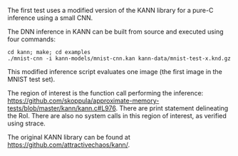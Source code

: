 The first test uses a modified version of the  KANN library for a pure-C inference using a small CNN.

The DNN inference in KANN can be built from source and executed using four commands:
```
cd kann; make; cd examples
./mnist-cnn -i kann-models/mnist-cnn.kan kann-data/mnist-test-x.knd.gz
```
This modified inference script evaluates one image (the first image in the MNIST test set).

The region of interest is the function call performing the inference: https://github.com/skoppula/approximate-memory-tests/blob/master/kann/kann.c#L976. There are print statement delineating the RoI. There are also no system calls in this region of interest, as verified using strace.

The original KANN library can be found at https://github.com/attractivechaos/kann/.
